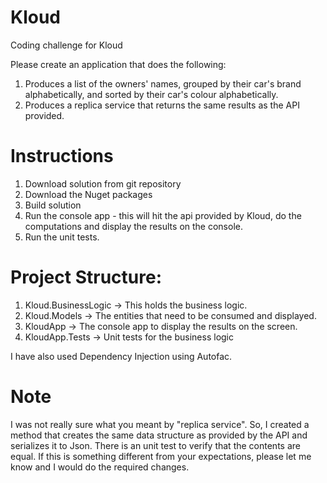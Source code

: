 # Kloud
Coding challenge for Kloud

Please create an application that does the following:
1. Produces a list of the owners' names, grouped by their car's brand alphabetically, and sorted by their car's colour alphabetically.
2. Produces a replica service that returns the same results as the API provided.

# Instructions
1. Download solution from git repository
2. Download the Nuget packages
3. Build solution
4. Run the console app - this will hit the api provided by Kloud, do the computations and display the results on the console.
5. Run the unit tests.

# Project Structure:
1. Kloud.BusinessLogic -> This holds the business logic.
2. Kloud.Models -> The entities that need to be consumed and displayed.
3. KloudApp -> The console app to display the results on the screen.
4. KloudApp.Tests -> Unit tests for the business logic

I have also used Dependency Injection using Autofac.

# Note
I was not really sure what you meant by "replica service". So, I created a method that creates the same data structure as provided by the API and serializes it to Json. There is an unit test to verify that the contents are equal. If this is something different from your expectations, please let me know and I would do the required changes.
